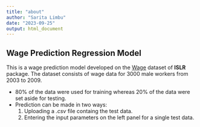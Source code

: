 ```yaml
---
title: "about"
author: "Sarita Limbu"
date: "2023-09-25"
output: html_document
---
```


## Wage Prediction Regression Model

This is a wage prediction model developed on the [Wage](https://rdrr.io/cran/ISLR/man/Wage.html) dataset of **ISLR** package. The dataset consists of wage data for 3000 male workers from 2003 to 2009.

-   80% of the data were used for training whereas 20% of the data were set aside for testing.
-   Prediction can be made in two ways:
    1.  Uploading a *.csv* file containg the test data.
    2.  Entering the input parameters on the left panel for a single test data.


